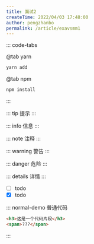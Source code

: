 ```yaml
---
title: 面试2
createTime: 2022/04/03 17:48:00
author: pengzhanbo
permalink: /article/exavsmm1
---
```


::: code-tabs

@tab yarn
``` bash
yarn add
```

@tab npm
``` bash
npm install
```

:::

::: tip
提示
:::

::: info
信息
:::

::: note
注释
:::

::: warning
警告
:::

::: danger
危险 
:::

::: details
详情
:::


- [ ] todo
- [x] todo

::: normal-demo 普通代码
```html
<h3>这是一个代码片段</h3>
<span>???</span>
```
:::
